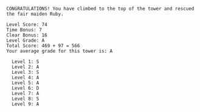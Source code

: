 	CONGRATULATIONS! You have climbed to the top of the tower and rescued the fair maiden Ruby.

	Level Score: 74
	Time Bonus: 7
	Clear Bonus: 16
	Level Grade: A
	Total Score: 469 + 97 = 566
	Your average grade for this tower is: A

	  Level 1: S
	  Level 2: A
	  Level 3: S
	  Level 4: A
	  Level 5: A
	  Level 6: D
	  Level 7: A
	  Level 8: S
	  Level 9: A
